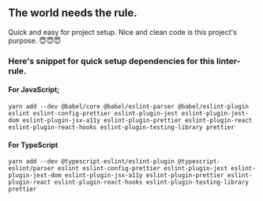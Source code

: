 ## The world needs the rule.

Quick and easy for project setup.
Nice and clean code is this project's purpose.
😇😇😇

### Here's snippet for quick setup dependencies for this linter-rule.

#### For JavaScript;

```
yarn add --dev @babel/core @babel/eslint-parser @babel/eslint-plugin eslint eslint-config-prettier eslint-plugin-jest eslint-plugin-jest-dom eslint-plugin-jsx-a11y eslint-plugin-prettier eslint-plugin-react eslint-plugin-react-hooks eslint-plugin-testing-library prettier 
```

#### For TypeScript
```
yarn add --dev @typescript-eslint/eslint-plugin @typescript-eslint/parser eslint eslint-config-prettier eslint-plugin-jest eslint-plugin-jest-dom eslint-plugin-jsx-a11y eslint-plugin-prettier eslint-plugin-react eslint-plugin-react-hooks eslint-plugin-testing-library prettier 
```